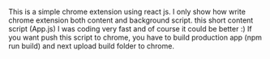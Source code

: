 This is a simple chrome extension using react js. I only show how write chrome extension both content and background script. this short content script (App.js) I was coding very fast and of course it could be better :) If you want push this script to chrome, you have to build production app (npm run build) and next upload build folder to chrome.
